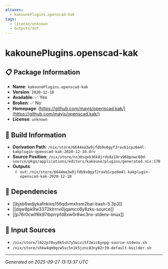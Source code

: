 ```yaml
---
aliases:
  - kakounePlugins.openscad-kak
tags:
  - license/unknown
  - outputs/out
---
```


# kakounePlugins.openscad-kak

## 📋 Package Information

- **Name**: `kakounePlugins.openscad-kak`
- **Version**: `2020-12-10`
- **Available**: ✅ Yes
- **Broken**: ✅ No
- **Homepage**: [https://github.com/mayjs/openscad.kak/](https://github.com/mayjs/openscad.kak/)
- **License**: `unknown`

## 🔧 Build Information

- **Derivation Path**: `/nix/store/6644ma3w9jfdb9x0gyf2ravb1cpz6m4l-kakplugin-openscad-kak-2020-12-10.drv`
- **Source Position**: `/nix/store/ns30sqxb36k8jrds8z18rv96bpnwc60d-source/pkgs/applications/editors/kakoune/plugins/generated.nix:170`
- **Outputs**:
  - `out`:  `/nix/store/6644ma3w9jfdb9x0gyf2ravb1cpz6m4l-kakplugin-openscad-kak-2020-12-10`

## 🔗 Dependencies

- [[bjsb6wdjykafnkixq156qdvmxhsm2bai-bash-5.3p3]]
- [[dqw8pk9w3372klrrrvi0jqamcc6y8zks-source]]
- [[p76r0cwlf6k97ibprrpfd8xw0r8wc3nx-stdenv-linux]]

## 📁 Input Sources

- `/nix/store/l622p70vy8k5sh7y5wizi5f2mic6ynpg-source-stdenv.sh`
- `/nix/store/shkw4qm9qcw5sc5n1k5jznc83ny02r39-default-builder.sh`

---
*Generated on 2025-09-27 13:13:37 UTC*
